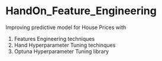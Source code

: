 # HandOn_Feature_Engineering
Improving predictive model for House Prices with 
1. Features Engineering techniques
2. Hand Hyperparameter Tuning techinques
3. Optuna Hyperparameter Tuning library